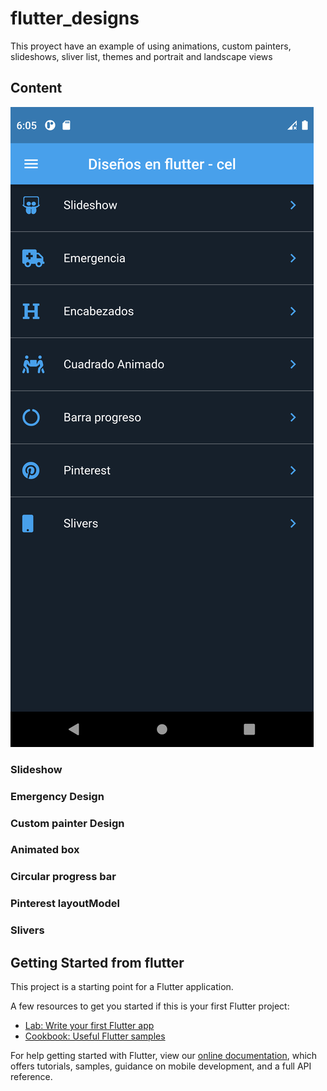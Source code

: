 # flutter_designs

This proyect have an example of using animations, custom painters, slideshows, sliver list, themes and portrait and landscape views

## Content

![alt text](https://github.com/richardzamora/flutter-designs/blob/main/screenshots/main.png?raw=true)

### Slideshow



### Emergency Design



### Custom painter Design



### Animated box



### Circular progress bar



### Pinterest layoutModel



### Slivers




## Getting Started from flutter

This project is a starting point for a Flutter application.

A few resources to get you started if this is your first Flutter project:

- [Lab: Write your first Flutter app](https://flutter.dev/docs/get-started/codelab)
- [Cookbook: Useful Flutter samples](https://flutter.dev/docs/cookbook)

For help getting started with Flutter, view our
[online documentation](https://flutter.dev/docs), which offers tutorials,
samples, guidance on mobile development, and a full API reference.
